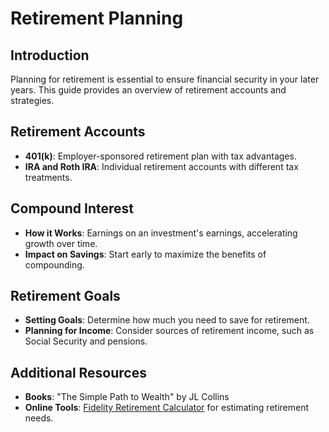 # Retirement Planning

## Introduction
Planning for retirement is essential to ensure financial security in your later years. This guide provides an overview of retirement accounts and strategies.

## Retirement Accounts
- **401(k)**: Employer-sponsored retirement plan with tax advantages.
- **IRA and Roth IRA**: Individual retirement accounts with different tax treatments.

## Compound Interest
- **How it Works**: Earnings on an investment's earnings, accelerating growth over time.
- **Impact on Savings**: Start early to maximize the benefits of compounding.

## Retirement Goals
- **Setting Goals**: Determine how much you need to save for retirement.
- **Planning for Income**: Consider sources of retirement income, such as Social Security and pensions.

## Additional Resources
- **Books**: "The Simple Path to Wealth" by JL Collins
- **Online Tools**: [Fidelity Retirement Calculator](https://www.fidelity.com/calculators-tools/retirement-calculator) for estimating retirement needs. 